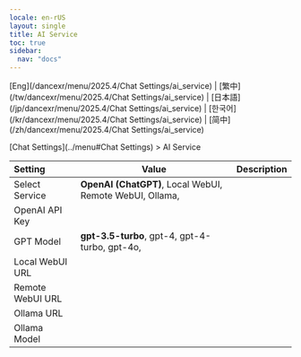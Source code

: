 ```yaml
---
locale: en-rUS
layout: single
title: AI Service
toc: true
sidebar:
  nav: "docs"
---
```

[Eng](/dancexr/menu/2025.4/Chat Settings/ai_service) | [繁中](/tw/dancexr/menu/2025.4/Chat Settings/ai_service) | [日本語](/jp/dancexr/menu/2025.4/Chat Settings/ai_service) | [한국어](/kr/dancexr/menu/2025.4/Chat Settings/ai_service) | [简中](/zh/dancexr/menu/2025.4/Chat Settings/ai_service)

[Chat Settings](../menu#Chat Settings) > AI Service



| Setting | Value | Description |
| :--- | --- | :--- |
| Select Service | **OpenAI (ChatGPT)**, Local WebUI, Remote WebUI, Ollama,  |  |
| OpenAI API Key || 
| GPT Model | **gpt-3.5-turbo**, gpt-4, gpt-4-turbo, gpt-4o,  |  |
| Local WebUI URL || 
| Remote WebUI URL || 
| Ollama URL || 
| Ollama Model || 
